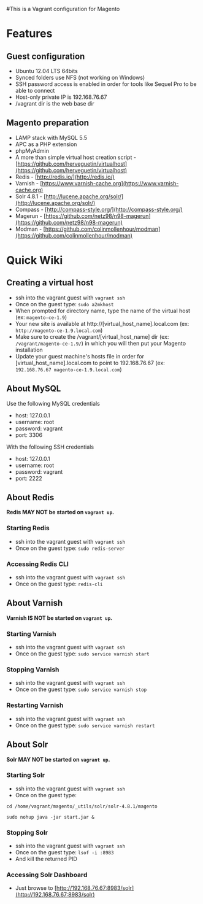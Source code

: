 #This is a Vagrant configuration for Magento

# Features

## Guest configuration
* Ubuntu 12.04 LTS 64bits
* Synced folders use NFS (not working on Windows)
* SSH password access is enabled in order for tools like Sequel Pro to be able to connect
* Host-only private IP is 192.168.76.67
* /vagrant dir is the web base dir

## Magento preparation
* LAMP stack with MySQL 5.5
* APC as a PHP extension
* phpMyAdmin
* A more than simple virtual host creation script - [https://github.com/herveguetin/virtualhost](https://github.com/herveguetin/virtualhost)
* Redis - [http://redis.io/](http://redis.io/)
* Varnish - [https://www.varnish-cache.org](https://www.varnish-cache.org)
* Solr 4.8.1 - [http://lucene.apache.org/solr/](http://lucene.apache.org/solr/)
* Compass - [http://compass-style.org/](http://compass-style.org/)
* Magerun - [https://github.com/netz98/n98-magerun](https://github.com/netz98/n98-magerun)
* Modman - [https://github.com/colinmollenhour/modman](https://github.com/colinmollenhour/modman)


# Quick Wiki

## Creating a virtual host

* ssh into the vagrant guest with `vagrant ssh`
* Once on the guest type: `sudo a2mkhost`
* When prompted for directory name, type the name of the virtual host (ex: `magento-ce-1.9`)
* Your new site is available at http://[virtual_host_name].local.com (ex: `http://magento-ce-1.9.local.com`)
* Make sure to create the /vagrant/[virtual_host_name] dir (ex: `/vagrant/magento-ce-1.9/`) in which you will then put your Magento installation
* Update your guest machine's hosts file in order for [virtual_host_name].local.com to point to 192.168.76.67 (ex: `192.168.76.67 magento-ce-1.9.local.com`)

## About MySQL

Use the following MySQL credentials

* host: 127.0.0.1
* username: root
* password: vagrant
* port: 3306

With the following SSH credentials

* host: 127.0.0.1
* username: root
* password: vagrant
* port: 2222

## About Redis

__Redis MAY NOT be started on `vagrant up`.__

### Starting Redis

* ssh into the vagrant guest with `vagrant ssh`
* Once on the guest type: `sudo redis-server`

### Accessing Redis CLI

* ssh into the vagrant guest with `vagrant ssh`
* Once on the guest type: `redis-cli`

## About Varnish

__Varnish IS NOT be started on `vagrant up`.__

### Starting Varnish

* ssh into the vagrant guest with `vagrant ssh`
* Once on the guest type: `sudo service varnish start`

### Stopping Varnish

* ssh into the vagrant guest with `vagrant ssh`
* Once on the guest type: `sudo service varnish stop`

### Restarting Varnish

* ssh into the vagrant guest with `vagrant ssh`
* Once on the guest type: `sudo service varnish restart`


## About Solr

__Solr MAY NOT be started on `vagrant up`.__

### Starting Solr

* ssh into the vagrant guest with `vagrant ssh`
* Once on the guest type:

`cd /home/vagrant/magento/_utils/solr/solr-4.8.1/magento`

`sudo nohup java -jar start.jar &`

### Stopping Solr

* ssh into the vagrant guest with `vagrant ssh`
* Once on the guest type: `lsof -i :8983`
* And kill the returned PID

### Accessing Solr Dashboard

* Just browse to [http://192.168.76.67:8983/solr](http://192.168.76.67:8983/solr)



